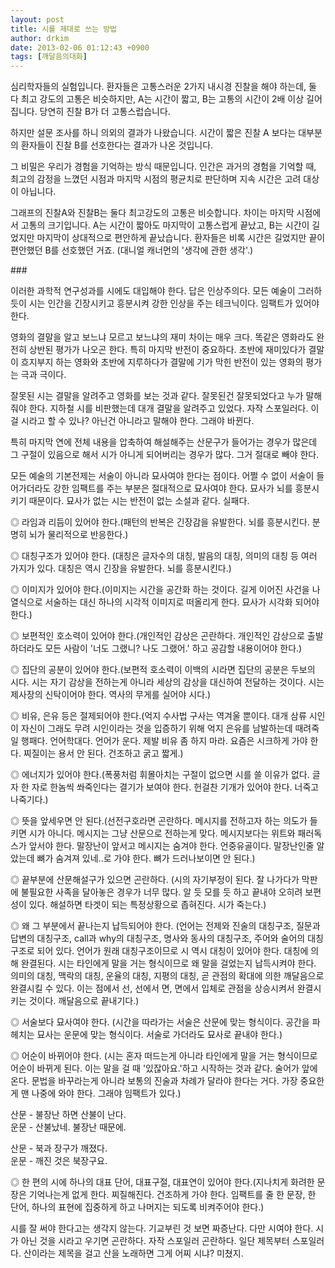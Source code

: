 ```yaml
---
layout: post
title: 시를 제대로 쓰는 방법
author: drkim
date: 2013-02-06 01:12:43 +0900
tags: [깨달음의대화]
---
```

 
  




심리학자들의 실험입니다. 환자들은 고통스러운 2가지 내시경 진찰을 해야 하는데, 둘 다 최고 강도의 고통은 비슷하지만, A는 시간이 짧고, B는 고통의 시간이 2배 이상 길어집니다. 당연히 진찰 B가 더 고통스럽습니다. 


  


하지만 설문 조사를 하니 의외의 결과가 나왔습니다. 시간이 짧은 진찰 A 보다는 대부분의 환자들이 진찰 B를 선호한다는 결과가 나온 것입니다. 


  


그 비밀은 우리가 경험을 기억하는 방식 때문입니다. 인간은 과거의 경험을 기억할 때, 최고의 감정을 느꼈던 시점과 마지막 시점의 평균치로 판단하며 지속 시간은 고려 대상이 아닙니다. 


  


그래프의 진찰A와 진찰B는 둘다 최고강도의 고통은 비슷합니다. 차이는 마지막 시점에서 고통의 크기입니다. A는 시간이 짧아도 마지막이 고통스럽게 끝났고, B는 시간이 길었지만 마지막이 상대적으로 편안하게 끝났습니다. 환자들은 비록 시간은 길었지만 끝이 편안했던 B를 선호했던 거죠. (대니얼 캐너먼의 '생각에 관한 생각'.) 


  


\### 


  


이러한 과학적 연구성과를 시에도 대입해야 한다. 답은 인상주의다. 모든 예술이 그러하듯이 시는 인간을 긴장시키고 흥분시켜 강한 인상을 주는 테크닉이다. 임팩트가 있어야 한다. 


  


영화의 결말을 알고 보느냐 모르고 보느냐의 재미 차이는 매우 크다. 똑같은 영화라도 완전히 상반된 평가가 나오곤 한다. 특히 마지막 반전이 중요하다. 초반에 재미있다가 결말이 흐지부지 하는 영화와 초반에 지루하다가 결말에 기가 막힌 반전이 있는 영화의 평가는 극과 극이다. 


  


잘못된 시는 결말을 알려주고 영화를 보는 것과 같다. 잘못된건 잘못되었다고 누가 말해줘야 한다. 지하철 시를 비판했는데 대개 결말을 알려주고 있었다. 자작 스포일러다. 이걸 시라고 할 수 있나? 아닌건 아니라고 말해야 한다. 그래야 바뀐다.


  


특히 마지막 연에 전체 내용을 압축하여 해설해주는 산문구가 들어가는 경우가 많은데 그 구절이 있음으로 해서 시가 아니게 되어버리는 경우가 많다. 그거 절대로 빼야 한다. 


  


모든 예술의 기본전제는 서술이 아니라 묘사여야 한다는 점이다. 어쩔 수 없이 서술이 들어가더라도 강한 임팩트를 주는 부분은 절대적으로 묘사여야 한다. 묘사가 뇌를 흥분시키기 때문이다. 묘사가 없는 시는 반전이 없는 소설과 같다. 실패다. 


  


◎ 라임과 리듬이 있어야 한다.(패턴의 반복은 긴장감을 유발한다. 뇌를 흥분시킨다. 분명히 뇌가 물리적으로 반응한다.) 


  


◎ 대칭구조가 있어야 한다. (대칭은 글자수의 대칭, 발음의 대칭, 의미의 대칭 등 여러 가지가 있다. 대칭은 역시 긴장을 유발한다. 뇌를 흥분시킨다.)


  


◎ 이미지가 있어야 한다.(이미지는 시간을 공간화 하는 것이다. 길게 이어진 사건을 나열식으로 서술하는 대신 하나의 시각적 이미지로 떠올리게 한다. 묘사가 시각화 되어야 한다.) 


  


◎ 보편적인 호소력이 있어야 한다.(개인적인 감상은 곤란하다. 개인적인 감상으로 출발하더라도 모든 사람이 '너도 그랬니? 나도 그랬어.' 하고 공감할 내용이어야 한다.) 


  


◎ 집단의 공분이 있어야 한다.(보편적 호소력이 이백의 시라면 집단의 공분은 두보의 시다. 시는 자기 감상을 전하는게 아니라 세상의 감상을 대신하여 전달하는 것이다. 시는 제사장의 신탁이어야 한다. 역사의 무게를 실어야 시다.) 


  


◎ 비유, 은유 등은 절제되어야 한다.(억지 수사법 구사는 역겨울 뿐이다. 대개 삼류 시인이 자신이 그래도 무려 시인이라는 것을 입증하기 위해 억지 은유를 남발하는데 때려죽일 행패다. 언어학대다. 언어가 운다. 제발 비유 좀 하지 마라. 요즘은 시크하게 가야 한다. 찌질이는 용서 안 된다. 건조하고 굵고 짧게.)


  


◎ 에너지가 있어야 한다.(폭풍처럼 휘몰아치는 구절이 없으면 시를 쓸 이유가 없다. 글자 한 자로 한놈씩 쏴죽인다는 결기가 보여야 한다. 헌걸찬 기개가 있어야 한다. 너죽고 나죽기다.) 


  


◎ 뜻을 앞세우면 안 된다.(선전구호라면 곤란하다. 메시지를 전하고자 하는 의도가 들키면 시가 아니다. 메시지는 그냥 산문으로 전하는게 맞다. 메시지보다는 위트와 패러독스가 앞서야 한다. 말장난이 앞서고 메시지는 숨겨야 한다. 언중유골이다. 말장난인줄 알았는데 뼈가 숨겨져 있네..로 가야 한다. 뼈가 드러나보이면 안 된다.) 


  


◎ 끝부분에 산문해설구가 있으면 곤란하다. (시의 자기부정이 된다. 잘 나가다가 막판에 불필요한 사족을 달아놓은 경우가 너무 많다. 알 듯 모를 듯 하고 끝내야 오히려 보편성이 있다. 해설하면 타겟이 되는 특정상황으로 좁혀진다. 시가 죽는다.) 


  


◎ 왜 그 부분에서 끝나는지 납득되어야 한다. (언어는 전제와 진술의 대칭구조, 질문과 답변의 대칭구조, call과 why의 대칭구조, 명사와 동사의 대칭구조, 주어와 술어의 대칭구조로 되어 있다. 언어가 원래 대칭구조이므로 시 역시 대칭이 있어야 한다. 대칭에 의해 완결된다. 시는 타인에게 말을 거는 형식이므로 왜 말을 걸었는지 납득시켜야 한다. 의미의 대칭, 맥락의 대칭, 운율의 대칭, 지평의 대칭, 곧 관점의 확대에 의한 깨달음으로 완결시킬 수 있다. 이는 점에서 선, 선에서 면, 면에서 입체로 관점을 상승시켜서 완결시키는 것이다. 깨달음으로 끝내기다.) 


  


◎ 서술보다 묘사여야 한다. (시간을 따라가는 서술은 산문에 맞는 형식이다. 공간을 파헤치는 묘사는 운문에 맞는 형식이다. 서술로 가더라도 묘사로 끝내야 한다.) 


  


◎ 어순이 바뀌어야 한다. (시는 혼자 떠드는게 아니라 타인에게 말을 거는 형식이므로 어순이 바뀌게 된다. 이는 말을 걸 때 '있잖아요.'하고 시작하는 것과 같다. 술어가 앞에 온다. 문법을 바꾸라는게 아니라 보통의 진술과 차례가 달라야 한다는 거다. 가장 중요한게 맨 나중에 와야 한다. 그래야 임팩트가 있다.)


  


산문 - 불장난 하면 산불이 난다.   
운문 - 산불났네. 불장난 때문에. 


  


산문 - 북과 장구가 깨졌다.   
운문 - 깨진 것은 북장구요. 


  


◎ 한 편의 시에 하나의 대표 단어, 대표구절, 대표연이 있어야 한다.(지나치게 화려한 문장은 기억나는게 없게 한다. 찌질해진다. 건조하게 가야 한다. 임팩트를 줄 한 문장, 한 단어, 하나의 표현에 집중하게 하고 나머지는 되도록 비켜주어야 한다.) 


  


시를 잘 써야 한다고는 생각지 않는다. 기교부린 것 보면 짜증난다. 다만 시여야 한다. 시가 아닌 것을 시라고 우기면 곤란하다. 자작 스포일러 곤란하다. 일단 제목부터 스포일러다. 산이라는 제목을 걸고 산을 노래하면 그게 어찌 시냐? 미쳤지.